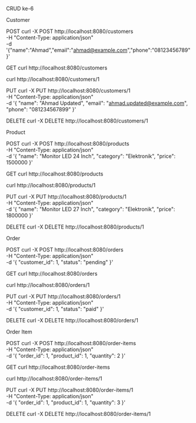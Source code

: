 CRUD ke-6

Customer

POST
curl -X POST http://localhost:8080/customers \
  -H "Content-Type: application/json" \
  -d '{"name":"Ahmad","email":"ahmad@example.com","phone":"08123456789"}'

GET
curl http://localhost:8080/customers

curl http://localhost:8080/customers/1

PUT 
curl -X PUT http://localhost:8080/customers/1 \
-H "Content-Type: application/json" \
-d '{
  "name": "Ahmad Updated",
  "email": "ahmad.updated@example.com",
  "phone": "081234567899"
}'

DELETE
curl -X DELETE http://localhost:8080/customers/1


Product

POST
curl -X POST http://localhost:8080/products \
-H "Content-Type: application/json" \
-d '{
  "name": "Monitor LED 24 Inch",
  "category": "Elektronik",
  "price": 1500000
}'

GET
curl http://localhost:8080/products

curl http://localhost:8080/products/1

PUT
curl -X PUT http://localhost:8080/products/1 \
-H "Content-Type: application/json" \
-d '{
  "name": "Monitor LED 27 Inch",
  "category": "Elektronik",
  "price": 1800000
}'

DELETE
curl -X DELETE http://localhost:8080/products/1


Order

POST
curl -X POST http://localhost:8080/orders \
-H "Content-Type: application/json" \
-d '{
  "customer_id": 1,
  "status": "pending"
}'

GET
curl http://localhost:8080/orders

curl http://localhost:8080/orders/1

PUT
curl -X PUT http://localhost:8080/orders/1 \
-H "Content-Type: application/json" \
-d '{
  "customer_id": 1,
  "status": "paid"
}'

DELETE
curl -X DELETE http://localhost:8080/orders/1


Order Item

POST
curl -X POST http://localhost:8080/order-items \
-H "Content-Type: application/json" \
-d '{
  "order_id": 1,
  "product_id": 1,
  "quantity": 2
}'


GET
curl http://localhost:8080/order-items

curl http://localhost:8080/order-items/1


PUT
curl -X PUT http://localhost:8080/order-items/1 \
-H "Content-Type: application/json" \
-d '{
  "order_id": 1,
  "product_id": 1,
  "quantity": 3
}'

DELETE
curl -X DELETE http://localhost:8080/order-items/1